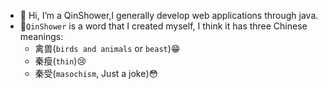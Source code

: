 - 👋 Hi, I’m a QinShower,I generally develop web applications through java.
- 🤪`QinShower` is a word that I created myself, I think it has three Chinese meanings:
  - 禽兽(`birds and animals` or `beast`)😁
  - 秦瘦(`thin`)😢
  - 秦受(`masochism`, Just a joke)😳


<!---
fishandsheep/fishandsheep is a ✨ special ✨ repository because its `README.md` (this file) appears on your GitHub profile.
You can click the Preview link to take a look at your changes.
--->
